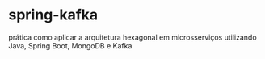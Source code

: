 # spring-kafka
prática como aplicar a arquitetura hexagonal em microsserviços utilizando Java, Spring Boot, MongoDB e Kafka
